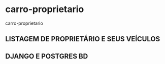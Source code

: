 # carro-proprietario
carro-proprietario

## LISTAGEM DE PROPRIETÁRIO E SEUS VEÍCULOS

## DJANGO E POSTGRES BD
